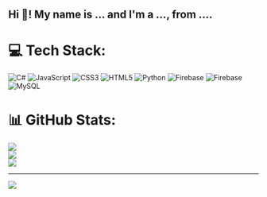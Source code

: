 <h2 align="left">Hi 👋! My name is ... and I'm a ..., from ....</h2>


# 💻 Tech Stack:
![C#](https://img.shields.io/badge/c%23-%23239120.svg?style=flat&logo=csharp&logoColor=white) ![JavaScript](https://img.shields.io/badge/javascript-%23323330.svg?style=flat&logo=javascript&logoColor=%23F7DF1E) ![CSS3](https://img.shields.io/badge/css3-%231572B6.svg?style=flat&logo=css3&logoColor=white) ![HTML5](https://img.shields.io/badge/html5-%23E34F26.svg?style=flat&logo=html5&logoColor=white) ![Python](https://img.shields.io/badge/python-3670A0?style=flat&logo=python&logoColor=ffdd54) ![Firebase](https://img.shields.io/badge/firebase-%23039BE5.svg?style=flat&logo=firebase) ![Firebase](https://img.shields.io/badge/firebase-a08021?style=flat&logo=firebase&logoColor=ffcd34) ![MySQL](https://img.shields.io/badge/mysql-4479A1.svg?style=flat&logo=mysql&logoColor=white)
# 📊 GitHub Stats:
![](https://github-readme-stats.vercel.app/api?username=raikinha&theme=dark&hide_border=true&include_all_commits=true&count_private=false)<br/>
![](https://github-readme-streak-stats.herokuapp.com/?user=raikinha&theme=dark&hide_border=true)<br/>
![](https://github-readme-stats.vercel.app/api/top-langs/?username=raikinha&theme=dark&hide_border=true&include_all_commits=true&count_private=false&layout=compact)

---
[![](https://visitcount.itsvg.in/api?id=raikinha&icon=0&color=0)](https://visitcount.itsvg.in)

<!-- Proudly created with GPRM ( https://gprm.itsvg.in ) -->

